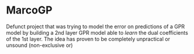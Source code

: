 # MarcoGP

Defunct project that was trying to model the error on predictions of a GPR model by building a 2nd layer GPR model able to *learn* the dual coefficients of the 1st layer.
The idea has proven to be completely unpractical or unsound (non-exclusive or)

